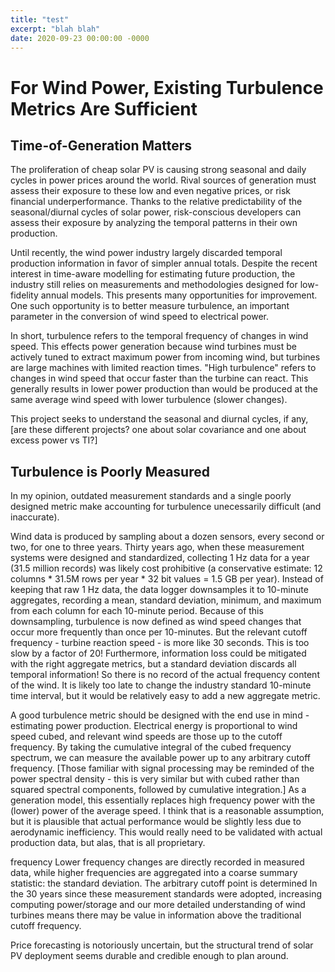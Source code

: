 ```yaml
---
title: "test"
excerpt: "blah blah"
date: 2020-09-23 00:00:00 -0000
---
```


# For Wind Power, Existing Turbulence Metrics Are Sufficient

## Time-of-Generation Matters
The proliferation of cheap solar PV is causing strong seasonal and daily cycles in power prices around the world.  Rival sources of generation must assess their exposure to these low and even negative prices, or risk financial underperformance. Thanks to the relative predictability of the seasonal/diurnal cycles of solar power, risk-conscious developers can assess their exposure by analyzing the temporal patterns in their own production.

Until recently, the wind power industry largely discarded temporal production information in favor of simpler annual totals. Despite the recent interest in time-aware modelling for estimating future production, the industry still relies on measurements and methodologies designed for low-fidelity annual models. This presents many opportunities for improvement. One such opportunity is to better measure turbulence, an important parameter in the conversion of wind speed to electrical power.

In short, turbulence refers to the temporal frequency of changes in wind speed. This effects power generation because wind turbines must be actively tuned to extract maximum power from incoming wind, but turbines are large machines with limited reaction times. "High turbulence" refers to changes in wind speed that occur faster than the turbine can react. This generally results in lower power production than would be produced at the same average wind speed with lower turbulence (slower changes).

This project seeks to understand the seasonal and diurnal cycles, if any, 
[are these different projects? one about solar covariance and one about excess power vs TI?]

## Turbulence is Poorly Measured
In my opinion, outdated measurement standards and a single poorly designed metric make accounting for turbulence unecessarily difficult (and inaccurate).

Wind data is produced by sampling about a dozen sensors, every second or two, for one to three years. Thirty years ago, when these measurement systems were designed and standardized, collecting 1 Hz data for a year (31.5 million records) was likely cost prohibitive (a conservative estimate: 12 columns * 31.5M rows per year * 32 bit values = 1.5 GB per year). Instead of keeping that raw 1 Hz data, the data logger downsamples it to 10-minute aggregates, recording a mean, standard deviation, minimum, and maximum from each column for each 10-minute period. Because of this downsampling, turbulence is now defined as wind speed changes that occur more frequently than once per 10-minutes. But the relevant cutoff frequency - turbine reaction speed - is more like 30 seconds. This is too slow by a factor of 20! Furthermore, information loss could be mitigated with the right aggregate metrics, but a standard deviation discards all temporal information! So there is no record of the actual frequency content of the wind. It is likely too late to change the industry standard 10-minute time interval, but it would be relatively easy to add a new aggregate metric.

A good turbulence metric should be designed with the end use in mind - estimating power production. Electrical energy is proportional to wind speed cubed, and relevant wind speeds are those up to the cutoff frequency. By taking the cumulative integral of the cubed frequency spectrum, we can measure the available power up to any arbitrary cutoff frequency. [Those familiar with signal processing may be reminded of the power spectral density - this is very similar but with cubed rather than squared spectral components, followed by cumulative integration.] As a generation model, this essentially replaces high frequency power with the (lower) power of the average speed. I think that is a reasonable assumption, but it is plausible that actual performance would be slightly less due to aerodynamic inefficiency. This would really need to be validated with actual production data, but alas, that is all proprietary.

frequency Lower frequency changes are directly recorded in measured data, while higher frequencies are aggregated into a coarse summary statistic: the standard deviation. The arbitrary cutoff point is determined In the 30 years since these measurement standards were adopted, increasing computing power/storage and our more detailed understanding of wind turbines means there may be value in information above the traditional cutoff frequency.



Price forecasting is notoriously uncertain, but the structural trend of solar PV deployment seems durable and credible enough to plan around. 